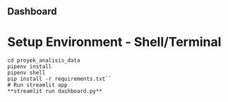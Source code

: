 ## Dashboard
# Setup Environment - Shell/Terminal
```mkdir proyek_analisis_data
cd proyek_analisis_data
pipenv install
pipenv shell
pip install -r requirements.txt``
# Run streamlit app
**streamlit run dashboard.py**

